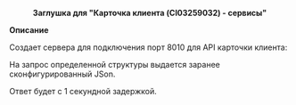 <p align="center">
  <b>Заглушка для "Карточка клиента (CI03259032) - сервисы"</b>
</p>

<b>Описание</b>

Создает сервера для подключения порт 8010 для API карточки клиента:

На запрос определенной структуры выдается заранее сконфигурированный JSon.

Ответ будет с 1 секундной задержкой.